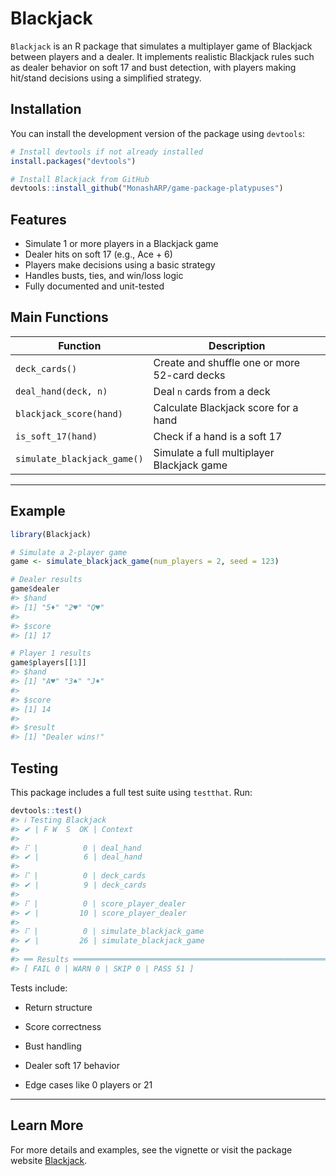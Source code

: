 
<!-- README.md is generated from README.Rmd. Please edit that file -->

# Blackjack

`Blackjack` is an R package that simulates a multiplayer game of
Blackjack between players and a dealer. It implements realistic
Blackjack rules such as dealer behavior on soft 17 and bust detection,
with players making hit/stand decisions using a simplified strategy.

## Installation

You can install the development version of the package using `devtools`:

``` r
# Install devtools if not already installed
install.packages("devtools")

# Install Blackjack from GitHub
devtools::install_github("MonashARP/game-package-platypuses")
```

## Features

- Simulate 1 or more players in a Blackjack game
- Dealer hits on soft 17 (e.g., Ace + 6)
- Players make decisions using a basic strategy
- Handles busts, ties, and win/loss logic
- Fully documented and unit-tested

## Main Functions

| Function                    | Description                                  |
|-----------------------------|----------------------------------------------|
| `deck_cards()`              | Create and shuffle one or more 52-card decks |
| `deal_hand(deck, n)`        | Deal `n` cards from a deck                   |
| `blackjack_score(hand)`     | Calculate Blackjack score for a hand         |
| `is_soft_17(hand)`          | Check if a hand is a soft 17                 |
| `simulate_blackjack_game()` | Simulate a full multiplayer Blackjack game   |

------------------------------------------------------------------------

## Example

``` r
library(Blackjack)

# Simulate a 2-player game
game <- simulate_blackjack_game(num_players = 2, seed = 123)

# Dealer results
game$dealer
#> $hand
#> [1] "5♦" "2♥" "Q♥"
#> 
#> $score
#> [1] 17

# Player 1 results
game$players[[1]]
#> $hand
#> [1] "A♥" "3♠" "J♦"
#> 
#> $score
#> [1] 14
#> 
#> $result
#> [1] "Dealer wins!"
```

## Testing

This package includes a full test suite using `testthat`. Run:

``` r
devtools::test()
#> ℹ Testing Blackjack
#> ✔ | F W  S  OK | Context
#> 
#> ⠏ |          0 | deal_hand                                                      
#> ✔ |          6 | deal_hand
#> 
#> ⠏ |          0 | deck_cards                                                     
#> ✔ |          9 | deck_cards
#> 
#> ⠏ |          0 | score_player_dealer                                            
#> ✔ |         10 | score_player_dealer
#> 
#> ⠏ |          0 | simulate_blackjack_game                                        
#> ✔ |         26 | simulate_blackjack_game
#> 
#> ══ Results ═════════════════════════════════════════════════════════════════════
#> [ FAIL 0 | WARN 0 | SKIP 0 | PASS 51 ]
```

Tests include:

- Return structure

- Score correctness

- Bust handling

- Dealer soft 17 behavior

- Edge cases like 0 players or 21

------------------------------------------------------------------------

## Learn More

For more details and examples, see the vignette or visit the package
website
[Blackjack](https://monasharp.github.io/game-package-platypuses/).
